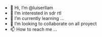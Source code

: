 - 👋 Hi, I’m @luiserllam
- 👀 I’m interested in sdr rtl
- 🌱 I’m currently learning ...
- 💞️ I’m looking to collaborate on all proyect
- 📫 How to reach me ...

<!---
luiserllam/luiserllam is a ✨ special ✨ repository because its `README.md` (this file) appears on your GitHub profile.
You can click the Preview link to take a look at your changes.
--->
